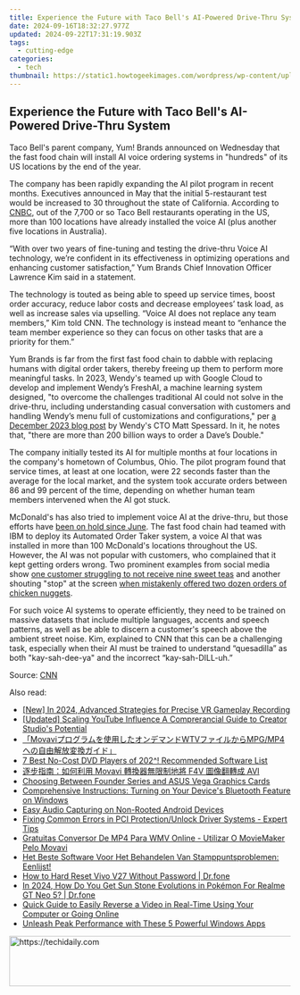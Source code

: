 ```yaml
---
title: Experience the Future with Taco Bell's AI-Powered Drive-Thru System
date: 2024-09-16T18:32:27.977Z
updated: 2024-09-22T17:31:19.903Z
tags:
  - cutting-edge
categories:
  - tech
thumbnail: https://static1.howtogeekimages.com/wordpress/wp-content/uploads/2024/07/taco-bell-whiteland.jpg
---
```


## Experience the Future with Taco Bell's AI-Powered Drive-Thru System

Taco Bell's parent company, Yum! Brands announced on Wednesday that the fast food chain will install AI voice ordering systems in "hundreds" of its US locations by the end of the year.

 The company has been rapidly expanding the AI pilot program in recent months. Executives announced in May that the initial 5-restaurant test would be increased to 30 throughout the state of California. According to [CNBC](https://www.cnbc.com/2024/07/31/taco-bell-to-roll-out-ai-drive-thru-ordering-in-hundreds-of-locations.html), out of the 7,700 or so Taco Bell restaurants operating in the US, more than 100 locations have already installed the voice AI (plus another five locations in Australia).

 “With over two years of fine-tuning and testing the drive-thru Voice AI technology, we’re confident in its effectiveness in optimizing operations and enhancing customer satisfaction,” Yum Brands Chief Innovation Officer Lawrence Kim said in a statement.

 The technology is touted as being able to speed up service times, boost order accuracy, reduce labor costs and decrease employees’ task load, as well as increase sales via upselling. “Voice AI does not replace any team members,” Kim told CNN. The technology is instead meant to “enhance the team member experience so they can focus on other tasks that are a priority for them.”

 Yum Brands is far from the first fast food chain to dabble with replacing humans with digital order takers, thereby freeing up them to perform more meaningful tasks. In 2023, Wendy's teamed up with Google Cloud to develop and implement Wendy’s FreshAI, a machine learning system designed, "to overcome the challenges traditional AI could not solve in the drive-thru, including understanding casual conversation with customers and handling Wendy’s menu full of customizations and configurations," per [a December 2023 blog post](https://www.wendys.com/blog/drive-thru-innovation-wendys-freshai) by Wendy's CTO Matt Spessard. In it, he notes that, "there are more than 200 billion ways to order a Dave’s Double."

 The company initially tested its AI for multiple months at four locations in the company's hometown of Columbus, Ohio. The pilot program found that service times, at least at one location, were 22 seconds faster than the average for the local market, and the system took accurate orders between 86 and 99 percent of the time, depending on whether human team members intervened when the AI got stuck.

 McDonald's has also tried to implement voice AI at the drive-thru, but those efforts have [been on hold since June](https://www.cnn.com/2024/06/17/tech/mcdonalds-ai-drive-thru-program/index.html). The fast food chain had teamed with IBM to deploy its Automated Order Taker system, a voice AI that was installed in more than 100 McDonald's locations throughout the US. However, the AI was not popular with customers, who complained that it kept getting orders wrong. Two prominent examples from social media show [one customer struggling to not receive nine sweet teas](https://www.tiktok.com/@resinsbiren/video/7198528478533258542) and another shouting "stop" at the screen [when mistakenly offered two dozen orders of chicken nuggets](http://www.tiktok.com/@typical%5Fredhead%5F/video/7192248491853303086).

 For such voice AI systems to operate efficiently, they need to be trained on massive datasets that include multiple languages, accents and speech patterns, as well as be able to discern a customer's speech above the ambient street noise. Kim, explained to CNN that this can be a challenging task, especially when their AI must be trained to understand “quesadilla” as both "kay-sah-dee-ya" and the incorrect “kay-sah-DILL-uh.”

 Source: [CNN](https://www.cnn.com/2024/07/31/tech/taco-bell-expanding-ai-ordering-drive-thrus/index.html)

<ins class="adsbygoogle"
     style="display:block"
     data-ad-format="autorelaxed"
     data-ad-client="ca-pub-7571918770474297"
     data-ad-slot="1223367746"></ins>

<ins class="adsbygoogle"
     style="display:block"
     data-ad-client="ca-pub-7571918770474297"
     data-ad-slot="8358498916"
     data-ad-format="auto"
     data-full-width-responsive="true"></ins>

<span class="atpl-alsoreadstyle">Also read:</span>
<div><ul>
<li><a href="https://remote-screen-capture.techidaily.com/new-in-2024-advanced-strategies-for-precise-vr-gameplay-recording/"><u>[New] In 2024, Advanced Strategies for Precise VR Gameplay Recording</u></a></li>
<li><a href="https://facebook-video-share.techidaily.com/updated-scaling-youtube-influence-a-comprerancial-guide-to-creator-studios-potential/"><u>[Updated] Scaling YouTube Influence A Comprerancial Guide to Creator Studio's Potential</u></a></li>
<li><a href="https://some-tips.techidaily.com/movaviwtvmpgmp4/"><u>「Movaviプログラムを使用したオンデマンドWTVファイルからMPG/MP4への自由解放変換ガイド」</u></a></li>
<li><a href="https://some-tips.techidaily.com/7-best-no-cost-dvd-players-of-202-recommended-software-list/"><u>7 Best No-Cost DVD Players of 202^! Recommended Software List</u></a></li>
<li><a href="https://some-tips.techidaily.com/movavi-f4v-avi/"><u>逐步指南：如何利用 Movavi 轉換器無限制地將 F4V 圖像翻轉成 AVI</u></a></li>
<li><a href="https://games-able.techidaily.com/choosing-between-founder-series-and-asus-vega-graphics-cards/"><u>Choosing Between Founder Series and ASUS Vega Graphics Cards</u></a></li>
<li><a href="https://win-howtos.techidaily.com/comprehensive-instructions-turning-on-your-devices-bluetooth-feature-on-windows/"><u>Comprehensive Instructions: Turning on Your Device's Bluetooth Feature on Windows</u></a></li>
<li><a href="https://video-screen-grab.techidaily.com/easy-audio-capturing-on-non-rooted-android-devices/"><u>Easy Audio Capturing on Non-Rooted Android Devices</u></a></li>
<li><a href="https://driver-download.techidaily.com/fixing-common-errors-in-pci-protectionunlock-driver-systems-expert-tips/"><u>Fixing Common Errors in PCI Protection/Unlock Driver Systems - Expert Tips</u></a></li>
<li><a href="https://some-tips.techidaily.com/gratuitas-conversor-de-mp4-para-wmv-online-utilizar-o-moviemaker-pelo-movavi/"><u>Gratuitas Conversor De MP4 Para WMV Online - Utilizar O MovieMaker Pelo Movavi</u></a></li>
<li><a href="https://some-tips.techidaily.com/het-beste-software-voor-het-behandelen-van-stamppuntsproblemen-eenlijst/"><u>Het Beste Software Voor Het Behandelen Van Stamppuntsproblemen: Eenlijst!</u></a></li>
<li><a href="https://techidaily.com/how-to-hard-reset-vivo-v27-without-password-drfone-by-drfone-reset-android-reset-android/"><u>How to Hard Reset Vivo V27 Without Password | Dr.fone</u></a></li>
<li><a href="https://pokemon-go-android.techidaily.com/in-2024-how-do-you-get-sun-stone-evolutions-in-pokemon-for-realme-gt-neo-5-drfone-by-drfone-virtual-android/"><u>In 2024, How Do You Get Sun Stone Evolutions in Pokémon For Realme GT Neo 5? | Dr.fone</u></a></li>
<li><a href="https://some-tips.techidaily.com/quick-guide-to-easily-reverse-a-video-in-real-time-using-your-computer-or-going-online/"><u>Quick Guide to Easily Reverse a Video in Real-Time Using Your Computer or Going Online</u></a></li>
<li><a href="https://win11.techidaily.com/unleash-peak-performance-with-these-5-powerful-windows-apps/"><u>Unleash Peak Performance with These 5 Powerful Windows Apps</u></a></li>
</ul></div>

<!-- affiliate ads begin -->
<a href="https://appsumo.8odi.net/c/5597632/2123738/7443" target="_top" id="2123738">
  <img src="//a.impactradius-go.com/display-ad/7443-2123738" border="0" alt="https://techidaily.com" width="600" height="90"/>
</a>
<img height="0" width="0" src="https://appsumo.8odi.net/i/5597632/2123738/7443" style="position:absolute;visibility:hidden;" border="0" />
<!-- affiliate ads end -->

